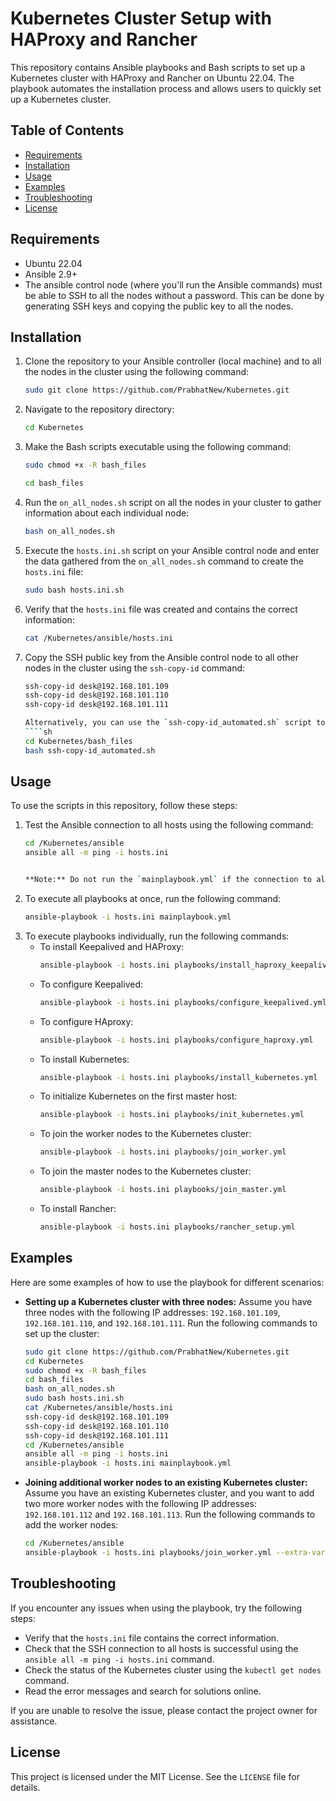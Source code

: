 # Kubernetes Cluster Setup with HAProxy and Rancher

This repository contains Ansible playbooks and Bash scripts to set up a Kubernetes cluster with HAProxy and Rancher on Ubuntu 22.04. The playbook automates the installation process and allows users to quickly set up a Kubernetes cluster.

## Table of Contents
- [Requirements](#requirements)
- [Installation](#installation)
- [Usage](#usage)
- [Examples](#examples)
- [Troubleshooting](#troubleshooting)
- [License](#license)

## Requirements
- Ubuntu 22.04
- Ansible 2.9+
- The ansible control node (where you'll run the Ansible commands) must be able to SSH to all the nodes without a password. This can be done by generating SSH keys and copying the public key to all the nodes.

## Installation
1. Clone the repository to your Ansible controller (local machine) and to all the nodes in the cluster using the following command:
   `````sh
   sudo git clone https://github.com/PrabhatNew/Kubernetes.git
   

2. Navigate to the repository directory:
   ````sh 
   cd Kubernetes
   

3. Make the Bash scripts executable using the following command:
   ````sh
   sudo chmod +x -R bash_files
   ````
   ````sh
   cd bash_files
   ````

4. Run the `on_all_nodes.sh` script on all the nodes in your cluster to gather information about each individual node:
   ````sh
   bash on_all_nodes.sh
   

5. Execute the `hosts.ini.sh` script on your Ansible control node and enter the data gathered from the `on_all_nodes.sh` command to create the `hosts.ini` file:
   ````sh
   sudo bash hosts.ini.sh
   

6. Verify that the `hosts.ini` file was created and contains the correct information:
   ````sh
   cat /Kubernetes/ansible/hosts.ini
   

7. Copy the SSH public key from the Ansible control node to all other nodes in the cluster using the `ssh-copy-id` command:
   ````sh
   ssh-copy-id desk@192.168.101.109
   ssh-copy-id desk@192.168.101.110
   ssh-copy-id desk@192.168.101.111
   
   Alternatively, you can use the `ssh-copy-id_automated.sh` script to automate this process:
   ````sh
   cd Kubernetes/bash_files
   bash ssh-copy-id_automated.sh
   

## Usage
To use the scripts in this repository, follow these steps:

1. Test the Ansible connection to all hosts using the following command:
   ````sh
   cd /Kubernetes/ansible
   ansible all -m ping -i hosts.ini 
   

   **Note:** Do not run the `mainplaybook.yml` if the connection to all hosts has not passed. Instead, run the playbooks individually.

2. To execute all playbooks at once, run the following command:
   ````sh
   ansible-playbook -i hosts.ini mainplaybook.yml 
   

3. To execute playbooks individually, run the following commands:
   - To install Keepalived and HAProxy:
     ```sh
     ansible-playbook -i hosts.ini playbooks/install_haproxy_keepalived.yml
     ```
   - To configure Keepalived:
     ```sh
     ansible-playbook -i hosts.ini playbooks/configure_keepalived.yml
     ```
   - To configure HAproxy:
     ```sh
     ansible-playbook -i hosts.ini playbooks/configure_haproxy.yml
     ```
   - To install Kubernetes:
     ```sh
     ansible-playbook -i hosts.ini playbooks/install_kubernetes.yml 
     ```
   - To initialize Kubernetes on the first master host:
     ```sh
     ansible-playbook -i hosts.ini playbooks/init_kubernetes.yml
     ```
   - To join the worker nodes to the Kubernetes cluster:
     ```sh
     ansible-playbook -i hosts.ini playbooks/join_worker.yml 
     ```
   - To join the master nodes to the Kubernetes cluster:
     ```sh
     ansible-playbook -i hosts.ini playbooks/join_master.yml 
     ```
   - To install Rancher:
     ```sh
     ansible-playbook -i hosts.ini playbooks/rancher_setup.yml 
     ```

## Examples
Here are some examples of how to use the playbook for different scenarios:

- **Setting up a Kubernetes cluster with three nodes:** Assume you have three nodes with the following IP addresses: `192.168.101.109`, `192.168.101.110`, and `192.168.101.111`. Run the following commands to set up the cluster:

  ````sh
  sudo git clone https://github.com/PrabhatNew/Kubernetes.git
  cd Kubernetes
  sudo chmod +x -R bash_files
  cd bash_files
  bash on_all_nodes.sh
  sudo bash hosts.ini.sh
  cat /Kubernetes/ansible/hosts.ini
  ssh-copy-id desk@192.168.101.109
  ssh-copy-id desk@192.168.101.110
  ssh-copy-id desk@192.168.101.111
  cd /Kubernetes/ansible
  ansible all -m ping -i hosts.ini 
  ansible-playbook -i hosts.ini mainplaybook.yml 
  

- **Joining additional worker nodes to an existing Kubernetes cluster:** Assume you have an existing Kubernetes cluster, and you want to add two more worker nodes with the following IP addresses: `192.168.101.112` and `192.168.101.113`. Run the following commands to add the worker nodes:

  ````sh
  cd /Kubernetes/ansible
  ansible-playbook -i hosts.ini playbooks/join_worker.yml --extra-vars "node_ips=192.168.101.112,192.168.101.113"
  

## Troubleshooting
If you encounter any issues when using the playbook, try the following steps:

- Verify that the `hosts.ini` file contains the correct information.
- Check that the SSH connection to all hosts is successful using the `ansible all -m ping -i hosts.ini` command.
- Check the status of the Kubernetes cluster using the `kubectl get nodes` command.
- Read the error messages and search for solutions online.

If you are unable to resolve the issue, please contact the project owner for assistance.

## License
This project is licensed under the MIT License. See the `LICENSE` file for details.